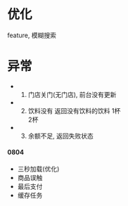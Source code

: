 
# 优化
feature, 模糊搜索

# 异常
- 1. 门店关门(无门店), 前台没有更新
- 2. 饮料没有 返回没有饮料的饮料
    1杯  
    2杯
- 3. 余额不足, 返回失败状态


#### 0804 
- 三秒加载(优化)
- 商品误触
- 最后支付
- 缓存任务